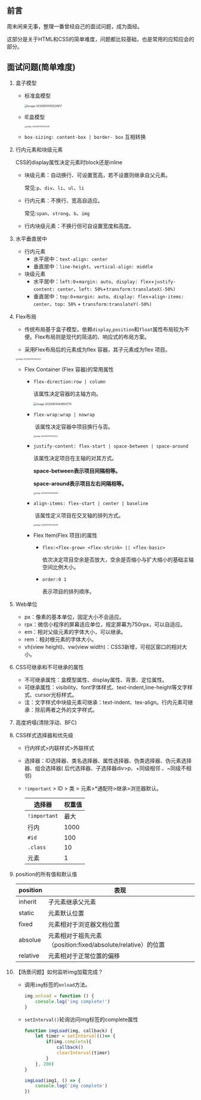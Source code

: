 ## 前言

周末闲来无事，整理一番曾经自己的面试问题，成为面经。

这部分是关于HTML和CSS的简单难度，问题都比较基础，也是常用的应知应会的部分。

## 面试问题(简单难度)

1. 盒子模型

   + 标准盒模型

     <img src="../../../../../../AppData/Roaming/Typora/typora-user-images/image-20200614150524617.png" alt="image-20200614150524617" style="zoom:50%;" />

   + IE盒模型

     <img src="../../../../../../AppData/Roaming/Typora/typora-user-images/image-20200614150540290.png" alt="image-20200614150540290" style="zoom: 33%;" />

   + `box-sizing: content-box | border- box` 互相转换

2. 行内元素和块级元素

   CSS的display属性决定元素时block还是inline

   + 块级元素：自动换行、可设置宽高，若不设置则继承自父元素。

     常见:`p`、`div`、`li`、`ul`、`li`

   + 行内元素：不换行、宽高自适应。

     常见:`span`、`strong`、`b`、`img`

   + 行内块级元素：不换行但可自设置宽度和高度。

3. 水平垂直居中

   + 行内元素
     + 水平居中：`text-align: center`
     + 垂直居中：`line-height`、`vertical-align: middle`
   + 块级元素
     + 水平居中：`left:0`+`margin: auto`、`display: flex`+`justify-content: center`、`left: 50%`+`transform:translateX(-50%)`
     + 垂直居中：`top:0`+`margin: auto`、`display: flex`+`align-items: center`、`top: 50%` + `transform:translateY(-50%)`

4. Flex布局

   + 传统布局基于盒子模型，依赖`display`,`position`和`float`属性布局较为不便。Flex布局则是现代的简洁的、响应式的布局方案。

   + 采用Flex布局后的元素成为flex 容器，其子元素成为flex 项目。

     <style>
     .box {
         display: flex;
     }
     .box {
         display: inline-flex;
     }
     .box {
         display: -webkit-flex;
     }
     </style>

   <img src="../../../../../../AppData/Roaming/Typora/typora-user-images/image-20200614143950423.png" alt="image-20200614143950423" style="zoom: 33%;" />

   + Flex Container (Flex 容器)的常用属性

     + `flex-direction:row | column `

       该属性决定容器的主轴方向。

       <img src="../../../../../../AppData/Roaming/Typora/typora-user-images/image-20200614144954779.png" alt="image-20200614144954779" style="zoom:50%;" />

     + `flex-wrap:wrap | nowrap`

       ​	该属性决定容器中项目换行与否。

       <img src="../../../../../../AppData/Roaming/Typora/typora-user-images/image-20200614145011353.png" alt="image-20200614145011353" style="zoom: 33%;" />

     + `justify-content: flex-start | space-between | space-around`

       该属性决定项目在主轴的对其方式。

       **space-between表示项目间隔相等。**

       **space-around表示项目左右间隔相等。**

       <img src="../../../../../../AppData/Roaming/Typora/typora-user-images/image-20200614144825587.png" alt="image-20200614144825587" style="zoom: 33%;" />

     + `align-items: flex-start | center | baseline`

       ​	该属性定义项目在交叉轴的排列方式。

       <img src="../../../../../../AppData/Roaming/Typora/typora-user-images/image-20200614145128040.png" alt="image-20200614145128040" style="zoom: 33%;" />

     + Flex Item(Flex 项目)的属性

       + `flex:<flex-grow> <flex-shrink> || <flex-basic> `

         依次决定项目空余是否放大，空余是否缩小与扩大缩小的基础主轴空间比例大小。

       + `order:0 1`

         表示项目的排列顺序。

5. Web单位

   + px：像素的基本单位，固定大小不会适应。
   + rpx：微信小程序的屏幕适应单位，规定屏幕为750rpx，可以自适应。
   + em：相对父级元素的字体大小，可以继承。
   + rem：相对根元素的字体大小。
   + vh(view height)、vw(view width)：CSS3新增，可视区窗口的相对大小。

6. CSS可继承和不可继承的属性

   + 不可继承属性：盒模型属性、display属性、背景、定位属性。
   + 可继承属性：visibility、font字体样式、text-indent,line-height等文字样式、cursor光标样式。
   + 注：文字样式中块级元素可继承：text-indent、tex-align。行内元素可继承：除前两者之外的文字样式。

7. 高度坍塌(清除浮动、BFC)

   

8. CSS样式选择器和优先级

   + 行内样式>内联样式>外联样式

   + 选择器：ID选择器、类名选择器、属性选择器、伪类选择器、伪元素选择器、组合选择器(  后代选择器、子选择器div>p、+同级相邻 、~同级不相邻)

   + `!important` > ID > 类 > 元素>*通配符>继承>浏览器默认。

     | 选择器       | 权重值 |
     | ------------ | ------ |
     | `!important` | 最大   |
     | 行内         | 1000   |
     | `#id`        | 100    |
     | `.class`     | 10     |
     | 元素         | 1      |

9. position的所有值和默认值

   | position | 表现                                                         |
   | -------- | ------------------------------------------------------------ |
   | inherit  | 子元素继承父元素                                             |
   | static   | 元素默认位置                                                 |
   | fixed    | 元素相对于浏览器文档位置                                     |
   | absolue  | 元素相对于祖先元素（position:fixed/absolute/relative）的位置 |
   | relative | 元素相对于正常位置的偏移                                     |

10. 【场景问题】如何监听img加载完成？

    + 调用`img`标签的`onload`方法。

      ```javascript
      img.onload = function () {
          console.log('img complete!')
      }
      ```

    + `setInterval()`轮询访问img标签的complete属性

      ```javascript
      function imgLoad(img, callback) {
          let timer = setInterval(()=> {
              if(img.complete){
                  callback()
                  clearInterval(timer)
              }
          }, 200)
      }
      
      imgLoad(img1, () => {
          console.log('img complete')
      })
      ```
